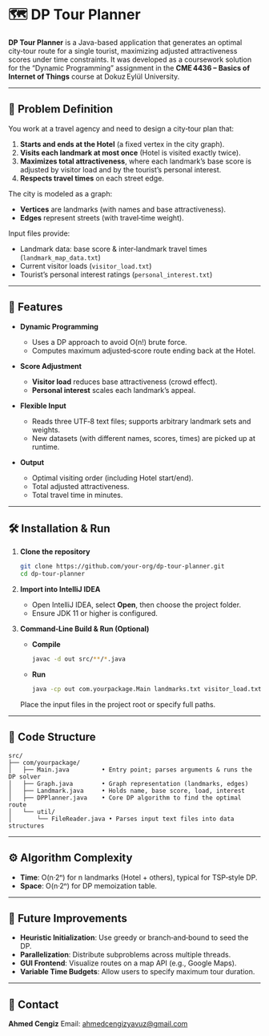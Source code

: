 # 🗺️ DP Tour Planner

**DP Tour Planner** is a Java-based application that generates an optimal city‑tour route for a single tourist, maximizing adjusted attractiveness scores under time constraints. It was developed as a coursework solution for the “Dynamic Programming” assignment in the **CME 4436 – Basics of Internet of Things** course at Dokuz Eylül University.

---

## 📝 Problem Definition

You work at a travel agency and need to design a city‑tour plan that:

1. **Starts and ends at the Hotel** (a fixed vertex in the city graph).
2. **Visits each landmark at most once** (Hotel is visited exactly twice).
3. **Maximizes total attractiveness**, where each landmark’s base score is adjusted by visitor load and by the tourist’s personal interest.
4. **Respects travel times** on each street edge.

The city is modeled as a graph:

* **Vertices** are landmarks (with names and base attractiveness).
* **Edges** represent streets (with travel‑time weight).

Input files provide:

* Landmark data: base score & inter‑landmark travel times (`landmark_map_data.txt`)
* Current visitor loads (`visitor_load.txt`)
* Tourist’s personal interest ratings (`personal_interest.txt`)

---

## 🚀 Features

* **Dynamic Programming**

  * Uses a DP approach to avoid O(n!) brute force.
  * Computes maximum adjusted‑score route ending back at the Hotel.

* **Score Adjustment**

  * **Visitor load** reduces base attractiveness (crowd effect).
  * **Personal interest** scales each landmark’s appeal.

* **Flexible Input**

  * Reads three UTF‑8 text files; supports arbitrary landmark sets and weights.
  * New datasets (with different names, scores, times) are picked up at runtime.

* **Output**

  * Optimal visiting order (including Hotel start/end).
  * Total adjusted attractiveness.
  * Total travel time in minutes.

---

## 🛠️ Installation & Run

1. **Clone the repository**

   ```bash
   git clone https://github.com/your-org/dp-tour-planner.git
   cd dp-tour-planner
   ```

2. **Import into IntelliJ IDEA**

   * Open IntelliJ IDEA, select **Open**, then choose the project folder.
   * Ensure JDK 11 or higher is configured.

3. **Command‑Line Build & Run (Optional)**

   * **Compile**

     ```bash
     javac -d out src/**/*.java
     ```
   * **Run**

     ```bash
     java -cp out com.yourpackage.Main landmarks.txt visitor_load.txt personal_interest.txt
     ```

   Place the input files in the project root or specify full paths.

---

## 📂 Code Structure

```text
src/
├── com/yourpackage/
│   ├── Main.java         • Entry point; parses arguments & runs the DP solver
│   ├── Graph.java        • Graph representation (landmarks, edges)
│   ├── Landmark.java     • Holds name, base score, load, interest
│   ├── DPPlanner.java    • Core DP algorithm to find the optimal route
│   └── util/
│       └── FileReader.java • Parses input text files into data structures
```

---

## ⚙️ Algorithm Complexity

* **Time**: O(n·2ⁿ) for n landmarks (Hotel + others), typical for TSP‑style DP.
* **Space**: O(n·2ⁿ) for DP memoization table.

---

## 🔮 Future Improvements

* **Heuristic Initialization**: Use greedy or branch‑and‑bound to seed the DP.
* **Parallelization**: Distribute subproblems across multiple threads.
* **GUI Frontend**: Visualize routes on a map API (e.g., Google Maps).
* **Variable Time Budgets**: Allow users to specify maximum tour duration.

---

## 📧 Contact

**Ahmed Cengiz**
Email: [ahmedcengizyavuz@gmail.com](mailto:ahmedcengizyavuz@gmail.com)

